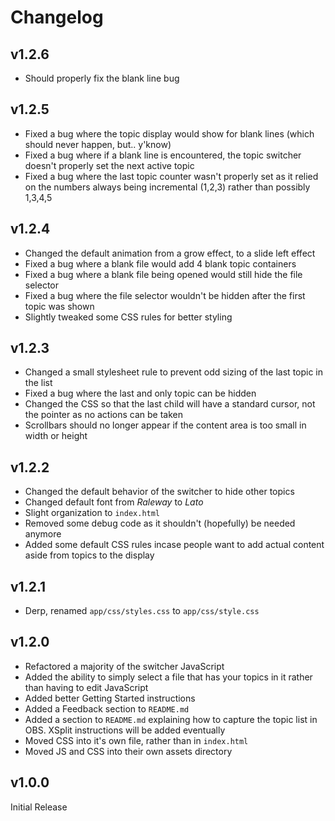 # Changelog
## v1.2.6
- Should properly fix the blank line bug

## v1.2.5
- Fixed a bug where the topic display would show for blank lines (which should never happen, but.. y'know)
- Fixed a bug where if a blank line is encountered, the topic switcher doesn't properly set the next active topic
- Fixed a bug where the last topic counter wasn't properly set as it relied on the numbers always being incremental (1,2,3) rather than possibly 1,3,4,5

## v1.2.4
- Changed the default animation from a grow effect, to a slide left effect
- Fixed a bug where a blank file would add 4 blank topic containers
- Fixed a bug where a blank file being opened would still hide the file selector
- Fixed a bug where the file selector wouldn't be hidden after the first topic was shown
- Slightly tweaked some CSS rules for better styling

## v1.2.3
- Changed a small stylesheet rule to prevent odd sizing of the last topic in the list
- Fixed a bug where the last and only topic can be hidden
- Changed the CSS so that the last child will have a standard cursor, not the pointer as no actions can be taken
- Scrollbars should no longer appear if the content area is too small in width or height

## v1.2.2
- Changed the default behavior of the switcher to hide other topics
- Changed default font from *Raleway* to *Lato*
- Slight organization to `index.html`
- Removed some debug code as it shouldn't (hopefully) be needed anymore
- Added some default CSS rules incase people want to add actual content aside from topics to the display

## v1.2.1
- Derp, renamed `app/css/styles.css` to `app/css/style.css`

## v1.2.0
- Refactored a majority of the switcher JavaScript
- Added the ability to simply select a file that has your topics in it rather than having to edit JavaScript
- Added better Getting Started instructions
- Added a Feedback section to `README.md`
- Added a section to `README.md` explaining how to capture the topic list in OBS. XSplit instructions will be added eventually
- Moved CSS into it's own file, rather than in `index.html`
- Moved JS and CSS into their own assets directory

## v1.0.0
Initial Release